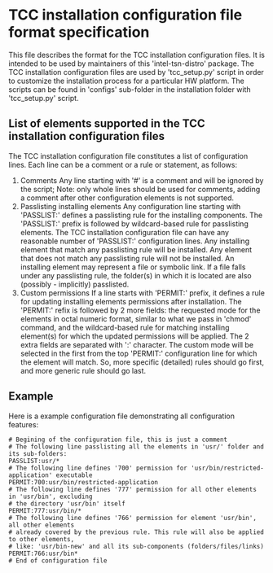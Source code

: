 # TCC installation configuration file format specification

This file describes the format for the TCC installation configuration files.
It is intended to be used by maintainers of this 'intel-tsn-distro' package.
The TCC installation configuration files are used by 'tcc_setup.py' script
in order to customize the installation process for a particular HW platform.
The scripts can be found in 'configs' sub-folder in the installation folder
with 'tcc_setup.py' script.

## List of elements supported in the TCC installation configuration files
The TCC installation configuration file constitutes a list of configuration
lines. Each line can be a comment or a rule or statement, as follows:
1. Comments
Any line starting with '#' is a comment and will be ignored by the script;
Note: only whole lines should be used for comments, adding a comment after
other configuration elements is not supported.
2. Passlisting installing elements
Any configuration line starting with 'PASSLIST:' defines a passlisting
rule for the installing components. The 'PASSLIST:' prefix is followed by
wildcard-based rule for passlisting elements. The TCC installation configuration
file can have any reasonable number of 'PASSLIST:' configuration lines.
Any installing element that match any passlisting rule will be installed.
Any element that does not match any passlisting rule will not be installed.
An installing element may represent a file or symbolic link. If a file falls
under any passlisting rule, the folder(s) in which it is located are also
(possibly - implicitly) passlisted.
3. Custom permissions
If a line starts with 'PERMIT:' prefix, it defines a rule for updating
installing elements permissions after installation. The 'PERMIT:' refix
is followed by 2 more fields: the requested mode for the elements in octal
numeric format, similar to what we pass in 'chmod' command, and the
wildcard-based rule for matching installing element(s) for which the updated
permissions will be applied. The 2 extra fields are separated with ':' character.
The custom mode will be selected in the first from the top 'PERMIT:' configuration
line for which the element will match. So, more specific (detailed) rules should
go first, and more generic rule should go last.
## Example
Here is a example configuration file demonstrating all configuration features:
```
# Begining of the configuration file, this is just a comment
# The following line passlisting all the elements in 'usr/' folder and its sub-folders:
PASSLIST:usr/*
# The following line defines '700' permission for 'usr/bin/restricted-application' executable
PERMIT:700:usr/bin/restricted-application
# The following line defines '777' permission for all other elements in 'usr/bin', excluding
# the directory 'usr/bin' itself
PERMIT:777:usr/bin/*
# The following line defines '766' permission for element 'usr/bin', all other elements
# already covered by the previous rule. This rule will also be applied to other elements,
# like: 'usr/bin-new' and all its sub-components (folders/files/links)
PERMIT:766:usr/bin*
# End of configuration file
```

